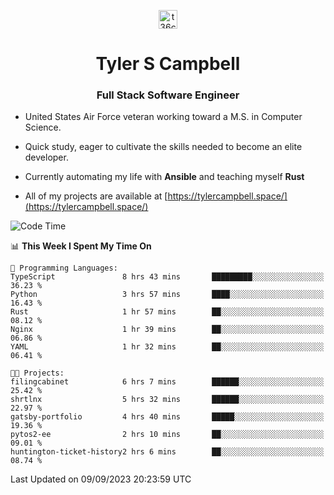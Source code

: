 <p align="center">
<a href="https://www.linkedin.com/in/t36campbell" target="blank"><img align="center" src="https://ik.imagekit.io/t36campbell/Portfolio/linkedin.png.original_m8bbGgPh6.png" alt="t36campbell" height="30" width="30" /></a>
</p>
<h1 align="center">Tyler S Campbell</h1>
<h3 align="center">Full Stack Software Engineer</h3>

* United States Air Force veteran working toward a M.S. in Computer Science.

* Quick study, eager to cultivate the skills needed to become an elite developer.

* Currently automating my life with **Ansible** and teaching myself **Rust**

* All of my projects are available at [https://tylercampbell.space/](https://tylercampbell.space/)

<!--START_SECTION:waka-->
![Code Time](http://img.shields.io/badge/Code%20Time-2%2C790%20hrs%2058%20mins-blue)

📊 **This Week I Spent My Time On** 

```text
💬 Programming Languages: 
TypeScript               8 hrs 43 mins       █████████░░░░░░░░░░░░░░░░   36.23 % 
Python                   3 hrs 57 mins       ████░░░░░░░░░░░░░░░░░░░░░   16.43 % 
Rust                     1 hr 57 mins        ██░░░░░░░░░░░░░░░░░░░░░░░   08.12 % 
Nginx                    1 hr 39 mins        ██░░░░░░░░░░░░░░░░░░░░░░░   06.86 % 
YAML                     1 hr 32 mins        ██░░░░░░░░░░░░░░░░░░░░░░░   06.41 % 

🐱‍💻 Projects: 
filingcabinet            6 hrs 7 mins        ██████░░░░░░░░░░░░░░░░░░░   25.42 % 
shrtlnx                  5 hrs 32 mins       ██████░░░░░░░░░░░░░░░░░░░   22.97 % 
gatsby-portfolio         4 hrs 40 mins       █████░░░░░░░░░░░░░░░░░░░░   19.36 % 
pytos2-ee                2 hrs 10 mins       ██░░░░░░░░░░░░░░░░░░░░░░░   09.01 % 
huntington-ticket-history2 hrs 6 mins        ██░░░░░░░░░░░░░░░░░░░░░░░   08.74 % 
```


 Last Updated on 09/09/2023 20:23:59 UTC
<!--END_SECTION:waka-->
